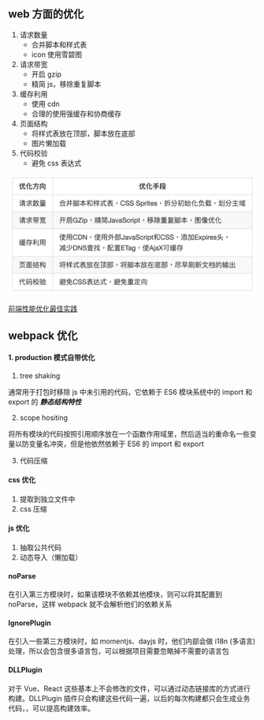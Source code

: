 ## web 方面的优化

1. 请求数量
   - 合并脚本和样式表
   - icon 使用雪碧图
2. 请求带宽
   - 开启 gzip
   - 精简 js，移除重复脚本
3. 缓存利用
   - 使用 cdn
   - 合理的使用强缓存和协商缓存
4. 页面结构
   - 将样式表放在顶部，脚本放在底部
   - 图片懒加载
5. 代码校验
   - 避免 css 表达式

![优化](static/optimize.jpg)

[前端性能优化最佳实践](https://csspod.com/frontend-performance-best-practices/)

## webpack 优化

#### 1. production 模式自带优化

1. tree shaking

通常用于打包时移除 js 中未引用的代码，它依赖于 ES6 模块系统中的 import 和 export 的 ***静态结构特性***

2. scope hositing

将所有模块的代码按照引用顺序放在一个函数作用域里，然后适当的重命名一些变量以防变量名冲突，但是他依然依赖于 ES6 的 import 和 export

3. 代码压缩

#### css 优化

1. 提取到独立文件中
2. css 压缩

#### js 优化

1. 抽取公共代码
2. 动态导入（懒加载）

#### noParse

在引入第三方模块时，如果该模块不依赖其他模块，则可以将其配置到 noParse，这样 webpack 就不会解析他们的依赖关系

#### IgnorePlugin

在引入一些第三方模块时，如 momentjs、dayjs 时，他们内部会做 i18n (多语言) 处理，所以会包含很多语言包，可以根据项目需要忽略掉不需要的语言包

#### DLLPlugin

对于 Vue、React 这些基本上不会修改的文件，可以通过动态链接库的方式进行构建。DLLPlugin 插件只会构建这些代码一遍，以后的每次构建都只会生成业务代码，，可以提高构建效率。